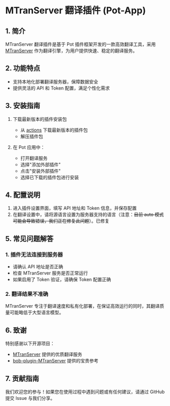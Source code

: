 # MTranServer 翻译插件 (Pot-App)

## 1. 简介

MTranServer 翻译插件是基于 Pot 插件框架开发的一款高效翻译工具，采用 [MTranServer](https://github.com/xxnuo/MTranServer) 作为翻译引擎，为用户提供快速、稳定的翻译服务。

## 2. 功能特点

- 支持本地化部署翻译服务器，保障数据安全
- 提供灵活的 API 和 Token 配置，满足个性化需求

## 3. 安装指南

1. 下载最新版本的插件安装包
   - 从 [actions](https://github.com/Mars-Sea/pot-app-translate-plugin-mtranserver/actions) 下载最新版本的插件包
   - 解压插件包

2. 在 Pot 应用中：
   - 打开翻译服务
   - 选择"添加外部插件"
   - 点击"安装外部插件"
   - 选择已下载的插件包进行安装

## 4. 配置说明

1. 进入插件设置界面，填写 API 地址和 Token 信息，并保存配置
2. 在翻译设置中，请将源语言设置为服务器支持的语言（注意：~~目前 auto 模式可能会导致错误，我们正在修复此问题~~）。已修复

## 5. 常见问题解答

### 1. 插件无法连接到服务器

- 请确认 API 地址是否正确
- 检查 MTranServer 服务是否正常运行
- 如果启用了 Token 验证，请确保 Token 配置正确

### 2. 翻译结果不准确

MTranServer 专注于翻译速度和私有化部署，在保证高效运行的同时，其翻译质量可能略低于大型语言模型。

## 6. 致谢

特别感谢以下开源项目：
- [MTranServer](https://github.com/xxnuo/MTranServer) 提供的优质翻译服务
- [bob-plugin-MTranServer](https://github.com/gray0128/bob-plugin-MTranServer) 提供的宝贵参考

## 7. 贡献指南

我们欢迎您的参与！如果您在使用过程中遇到问题或有任何建议，请通过 GitHub 提交 Issue 与我们分享。
